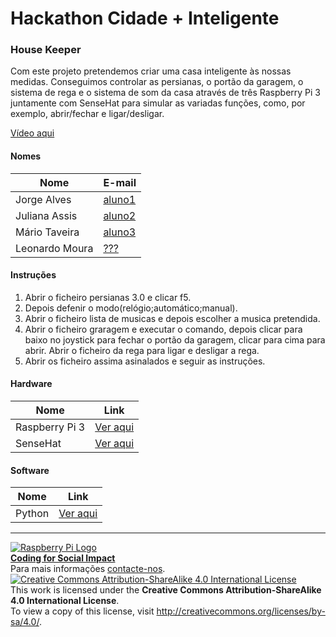 ﻿# Hackathon Cidade + Inteligente  
  
### House Keeper    

Com este projeto pretendemos criar uma casa inteligente às nossas medidas. Conseguimos controlar as persianas, o portão da garagem, o sistema de rega e o sistema de som da casa através de três Raspberry Pi 3 juntamente com SenseHat para simular as variadas funções, como, por exemplo, abrir/fechar e ligar/desligar.  

[Vídeo aqui](Demo/HouseKeeper.mov?raw=true)  

#### Nomes    

|Nome  |E-mail  |  
|---|---|   
|Jorge Alves  |[aluno1](mailto:jorge.alves425@gmail.com)  |  
|Juliana Assis |[aluno2](mailto:juliana.assisoliveira@gmail.com)  |  
|Mário Taveira  |[aluno3](mailto:mariotaveira2000@gmail.com)  |  
|Leonardo Moura  |[???](mailto:???@gmail.com)  |  

#### Instruções

1. Abrir o ficheiro persianas 3.0 e clicar f5.   
1. Depois defenir o modo(relógio;automático;manual).  
1. Abrir o ficheiro lista de musicas e depois escolher a musica pretendida.   
1. Abrir o ficheiro graragem e executar o comando, depois clicar para baixo no joystick para fechar o portão da garagem, clicar para cima para abrir. Abrir o ficheiro da rega para ligar e desligar a rega.  
1. Abrir os ficheiro assima asinalados e seguir as instruções.  

#### Hardware  

|Nome  |Link  |    
|---|---|  
|Raspberry Pi 3 |[Ver aqui](https://www.raspberrypi.org/products/raspberry-pi-3-model-b/)  |    
|SenseHat |[Ver aqui](https://www.raspberrypi.org/products/sense-hat/)  |    

#### Software  

|Nome  |Link  |  
|---|---|    
|Python  |[Ver aqui](https://www.python.org/)  |  

***  
[![Raspberry Pi Logo](https://upload.wikimedia.org/wikipedia/en/thumb/c/cb/Raspberry_Pi_Logo.svg/50px-Raspberry_Pi_Logo.svg.png)](http://raspberrypi.org)   
[**Coding for Social Impact**](http://codingforsocialimpact.fe.up.pt)  
Para mais informações [contacte-nos](mailto:hello@codingforsocialimpact.org).  
[![Creative Commons Attribution-ShareAlike 4.0 International License](https://licensebuttons.net/l/by-sa/4.0/88x31.png)](http://creativecommons.org/licenses/by-sa/4.0/)  
This work is licensed under the **Creative Commons Attribution-ShareAlike 4.0 International License**.  
To view a copy of this license, visit http://creativecommons.org/licenses/by-sa/4.0/.  
